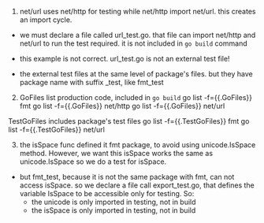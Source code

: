 1. net/url uses net/http for testing while net/http import net/url. this creates an import cycle.
- we must declare a file called url_test.go. that file can import net/http and net/url to run the test required. it is not included in `go build` command

* this example is not correct. url_test.go is not an external test file!

- the external test files at the same level of package's files. but they have package name with suffix _test, like fmt_test


2. GoFiles list production code, included in `go build`
go list -f={{.GoFiles}} fmt
go list -f={{.GoFiles}} net/http
go list -f={{.GoFiles}} net/url

TestGoFiles includes package's test files
go list -f={{.TestGoFiles}} fmt
go list -f={{.TestGoFiles}} net/url

3. the isSpace func defined it fmt package, to avoid using unicode.IsSpace method. However, we want this isSpace works the same as unicode.IsSpace so we do a test for isSpace.
- but fmt_test, because it is not the same package with fmt, can not access isSpace. so we declare a file call export_test.go, that defines the variable IsSpace to be accessible only for testing.
So:
  - the unicode is only imported in testing, not in build
  - the isSpace is only imported in testing, not in build

